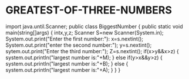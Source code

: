 # GREATEST-OF-THREE-NUMBERS
import java.until.Scanner;
public class BiggestNumber
{
 public static void main(string[]args)
 {
   intx,y,z;
   Scanner S=new Scanner(System.in);
   System.out.print("Enter the first number:"):
   x=s.nextint();
   System.out.print("enter the second number:");
   y=s.nextint();
   sytem.out.print("Enter the third number:");
   Z=s.nextint();
   if(x>y&&x>z)
   {
   system.out.println("largest number is:"+M);
   }
   else if(y>x&&y>z)
   {
   system.out.println("largest number is:"+B);
   }
   else
   {
   system.out.println("largest number is:"+A);
   }
  }
 }
   
